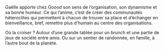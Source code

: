 ﻿---
name: Gaëlle Labache
bulle1:
bulle2: Learning by doing
bulle3: John Dewey
image: /images/portraits/gaelleL.jpg 
hashtag: '#patchworkeuse'
job: Tisseuse de Liens
facebook: 
twitter: 
linkedin: https://www.linkedin.com/in/gaelle-labache-217407102/
blog: 
---
Gaëlle apporte chez Goood son sens de l’organisation, son dynamisme et sa bonne humeur. 
Ce qui l’anime, c’est de créer des communautés héteroclites qui permettent à chacun de trouver sa place et d’échanger en bienveillance, 
bref, remettre plus d’humain au centre des organisations. 

Où la croiser ? Autour d’une grande tablée pour un brunch et une partie de jeux de société entre amis.
Ou sur un sentier de randonnée, en famille, à l’autre bout de la planète.